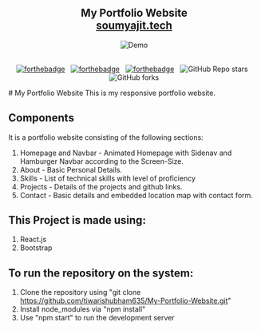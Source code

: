<h2 align="center">
  My Portfolio Website<br/>
  <a href="http://soumya-jit.tech/" target="_blank">soumyajit.tech</a>
</h2>
<div align="center">
  <img alt="Demo" src="./Images/readme-img1.png" />
</div>

<br/>

<center>

[![forthebadge](https://forthebadge.com/images/badges/built-with-love.svg)](https://forthebadge.com) &nbsp;
[![forthebadge](https://forthebadge.com/images/badges/made-with-javascript.svg)](https://forthebadge.com) &nbsp;
[![forthebadge](https://forthebadge.com/images/badges/open-source.svg)](https://forthebadge.com) &nbsp;
![GitHub Repo stars](https://img.shields.io/github/stars/soumyajit4419/Portfolio?color=red&logo=github&style=for-the-badge) &nbsp;
![GitHub forks](https://img.shields.io/github/forks/soumyajit4419/Portfolio?color=red&logo=github&style=for-the-badge)

</center>
# My Portfolio Website                                                     
This is my responsive portfolio website.

 ## Components                           
 It is a portfolio website consisting of the following sections:
  1. Homepage and Navbar - Animated Homepage with Sidenav and Hamburger Navbar according to the Screen-Size.
  2. About - Basic Personal Details.
  3. Skills - List of technical skills with level of proficiency
  4. Projects - Details of the projects and github links.
  5. Contact - Basic details and embedded location map with contact form.

## This Project is made using:
   1. React.js
   2. Bootstrap
   
 ## To run the repository on the system:
   1. Clone the repository using "git clone https://github.com/tiwarishubham635/My-Portfolio-Website.git"
   2. Install node_modules via "npm install"
   3. Use "npm start" to run the development server
